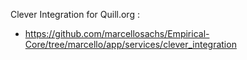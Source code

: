 Clever Integration for Quill.org :
* https://github.com/marcellosachs/Empirical-Core/tree/marcello/app/services/clever_integration